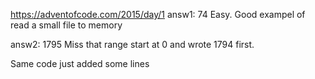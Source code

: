 https://adventofcode.com/2015/day/1
answ1: 74
Easy. Good exampel of read a small file to memory

answ2: 1795 
Miss that range start at 0 and wrote 1794 first.

Same code just added some lines
